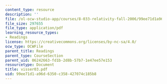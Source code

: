 ```yaml
---
content_type: resource
description: ''
file: /ol-ocw-studio-app/courses/8-033-relativity-fall-2006/99ee71d1a96d6350c358427074c185b8_visser03.pdf
file_size: 297655
file_type: application/pdf
learning_resource_types:
- Readings
license: https://creativecommons.org/licenses/by-nc-sa/4.0/
ocw_type: OCWFile
parent_title: Readings
parent_type: CourseSection
parent_uid: 06242663-fd1b-2d8b-57b7-1e47ee57e153
resourcetype: Document
title: visser03.pdf
uid: 99ee71d1-a96d-6350-c358-427074c185b8
---
```

